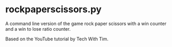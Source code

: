 # rockpaperscissors.py
A command line version of the game rock paper scissors with a win counter and a win to lose ratio counter.

Based on the YouTube tutorial by Tech With Tim.

